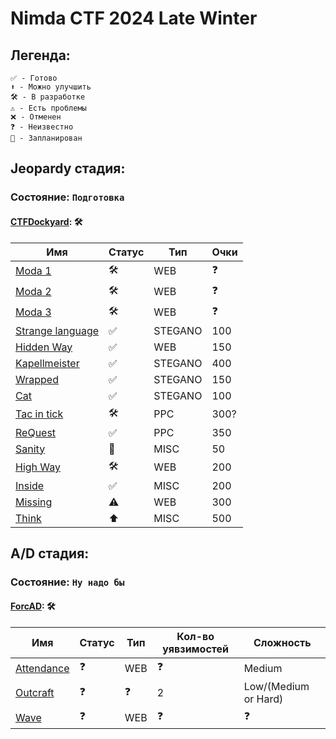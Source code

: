 # Nimda CTF 2024 Late Winter

## Легенда:

    ✅ - Готово
    ⬆ - Можно улучшить
    🛠 - В разработке
    ⚠️ - Есть проблемы
    ❌ - Отменен
    ❓ - Неизвестно
    📅 - Запланирован

## Jeopardy стадия:
### Состояние: `Подготовка`

#### [CTFDockyard](https://github.com/NimdaCTF/CTFDockyard): 🛠

| Имя                                    | Статус        | Тип          | Очки       |
|----------------------------------------|---------------|--------------|------------|
| [Moda 1](Moda_1)                       | 🛠            | WEB          | ❓         |
| [Moda 2](Moda_2)                       | 🛠            | WEB          | ❓         |
| [Moda 3](Moda_3)                       | 🛠            | WEB          | ❓         |
| [Strange language](StrangeLanguage)    | ✅            | STEGANO      | 100        |
| [Hidden Way](HiddenWay)                | ✅            | WEB          | 150        |
| [Kapellmeister](Kapellmeister)         | ✅            | STEGANO      | 400        |
| [Wrapped](Wrapped)                     | ✅            | STEGANO      | 150        |
| [Cat](Cat)                             | ✅            | STEGANO      | 100        |
| [Tac in tick](TTT)                     | 🛠             | PPC          | 300?       |
| [ReQuest](ReQuest)                     | ✅            | PPC          | 350        |
| [Sanity](Sanity)                       | 📅            | MISC         | 50         |
| [High Way](HighWay)                    | 🛠            | WEB          | 200        |
| [Inside](Inside)                       | ✅           | MISC          | 200        |
| [Missing](Missing)                     | ⚠️           | WEB          | 300        |
| [Think](Think)                         | ⬆           | MISC          | 500        |



## A/D стадия:
### Состояние: `Ну надо бы`

#### [ForcAD](https://github.com/icYFTL/ForcAD): 🛠

| Имя                                          | Статус        | Тип          | Кол-во уявзимостей | Сложность           |
|----------------------------------------------|---------------|--------------|--------------------|---------------------|
| [Attendance](AD/Attendance)                 | ❓            | WEB           | ❓                 |  Medium    |
| [Outcraft](AD/Outcraft)                     | ❓            | ❓            | 2                 |  Low/(Medium or Hard)|
| [Wave](AD/Wave)                             | ❓            | WEB            | ❓                |  ❓|
